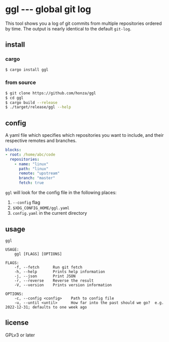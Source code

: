 ggl --- global git log
======================

This tool shows you a log of git commits from multiple repositories ordered by
time.  The output is nearly identical to the default `git-log`.

install
-------

### cargo

``` sh
$ cargo install ggl
```

### from source

``` sh
$ git clone https://github.com/honza/ggl
$ cd ggl
$ cargo build --release
$ ./target/release/ggl --help
```

config
------

A yaml file which specifies which repositories you want to include, and their
respective remotes and branches.

``` yaml
blocks:
- root: /home/abc/code
  repositories:
    - name: "linux"
      path: "linux"
      remote: "upstream"
      branch: "master"
      fetch: true
```

`ggl` will look for the config file in the following places:

1.  `--config` flag
2.  `$XDG_CONFIG_HOME/ggl.yaml`
3.  `config.yaml` in the current directory

usage
-----

```
ggl

USAGE:
    ggl [FLAGS] [OPTIONS]

FLAGS:
    -f, --fetch      Run git fetch
    -h, --help       Prints help information
    -j, --json       Print JSON
    -r, --reverse    Reverse the result
    -V, --version    Prints version information

OPTIONS:
    -c, --config <config>    Path to config file
    -u, --until <until>      How far into the past should we go?  e.g. 2022-12-31; defaults to one week ago
```

license
-------

GPLv3 or later
